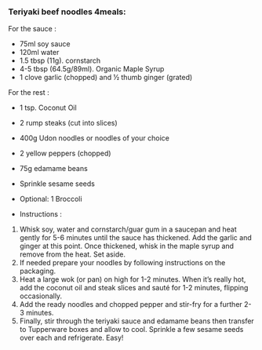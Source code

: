 ### Teriyaki beef noodles 4meals:  ###
  For the sauce :

  - 75ml soy sauce
  - 120ml water
  - 1.5 tbsp (11g). cornstarch
  - 4-5 tbsp (64.5g/89ml). Organic Maple Syrup
  - 1 clove garlic (chopped) and ½ thumb ginger (grated)

  For the rest :

  - 1 tsp. Coconut Oil
  - 2 rump steaks (cut into slices)
  - 400g Udon noodles or noodles of your choice
  - 2 yellow peppers (chopped)
  - 75g edamame beans
  - Sprinkle sesame seeds
  - Optional: 1 Broccoli

  - Instructions :
  1. Whisk soy, water and cornstarch/guar gum in a saucepan and heat gently for 5-6 minutes until the sauce has thickened. Add the garlic and ginger at this point. Once thickened, whisk in the maple syrup and remove from the heat. Set aside.
  2. If needed prepare your noodles by following instructions on the packaging.
  3. Heat a large wok (or pan) on high for 1-2 minutes. When it’s really hot, add the coconut oil and steak slices and sauté for 1-2 minutes, flipping occasionally.
  3. Add the ready noodles and chopped pepper and stir-fry for a further 2-3 minutes.
  4. Finally, stir through the teriyaki sauce and edamame beans then transfer to Tupperware boxes and allow to cool. Sprinkle a few sesame seeds over each and refrigerate. Easy!